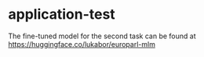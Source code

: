 # application-test

The fine-tuned model for the second task can be found at https://huggingface.co/lukabor/europarl-mlm
